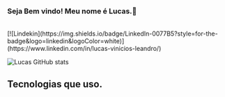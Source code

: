 ### Seja Bem vindo! Meu nome é Lucas.👋
<div style="display : inline_block"><br>
  [![Lindekin](https://img.shields.io/badge/LinkedIn-0077B5?style=for-the-badge&logo=linkedin&logoColor=white)](https://www.linkedin.com/in/lucas-vinicios-leandro/)
</div>

![Lucas GitHub stats](https://github-readme-stats.vercel.app/api?username=lucas-leandro&show_icons=true&theme=dracula)

## Tecnologias que uso.
<div style="display : inline_block"><br>
   
</div>
